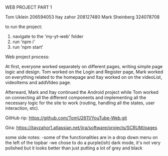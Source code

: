 WEB PROJECT PART 1

Tom Uklein 206594053
Itay zahor 208127480
Mark Sheinberg 324078708

to run the project:

1. navigate to the 'my-yt-web' folder
2. run 'npm i'
3. run 'npm start'


Web project process:

At first, everyone worked separately on different pages, writing simple page logic and design.
Tom worked on the Login and Register page, Mark worked on everything related to the homepage and Itay worked on on the videoList, videoItems and addVIdeo page.

Afterward, Mark and Itay continued the Android project while Tom worked on connecting all the different components and implementing all the necessary logic for the site to work (routing, handling all the states, user interaction, etc).

GitHub rip:
https://github.com/TomU2611/YouTube-Web.git

Gira:
https://itayzahor1.atlassian.net/jira/software/projects/SCRUM/pages


some side notes:
-some of the functionalities are in a drop down menu on the left of the topbar
-we chose to do a purple(ish) dark mode, it's not very polished but it looks better than just putting a lot of grey and black
